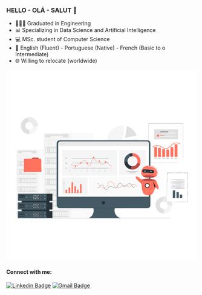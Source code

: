 ### HELLO - OLÁ - SALUT 👋

- 👩🏻‍🎓 Graduated in Engineering 
- :bar_chart: Specializing in Data Science and Artificial Intelligence 
- :computer: MSc. student of Computer Science 
- :speech_balloon: English (Fluent) - Portuguese (Native) - French (Basic to o Intermediate)
- :globe_with_meridians: Willing to relocate (worldwide)
<img src="https://github.com/raquelcolares/raquelcolares/blob/main/79314-assistant-bot.gif" >

#### Connect with me:

[![Linkedin Badge](https://img.shields.io/badge/-RaquelColares-blue?style=flat-the-badge&logo=linkedin&logoColor=white&link=https://www.linkedin.com/in/raquel-colares-7b1327a0/)](https://www.linkedin.com/in/raquel-colares-7b1327a0/)
[![Gmail Badge](https://img.shields.io/badge/-raquelcolaress@gmail.com-c14438?style=flat-square&logo=Gmail&logoColor=white&link=mailto:raquelcolaress@gmail.com)](raquelcolaress@gmail.com)




